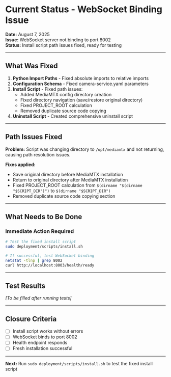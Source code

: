 # Current Status - WebSocket Binding Issue

**Date:** August 7, 2025  
**Issue:** WebSocket server not binding to port 8002  
**Status:** Install script path issues fixed, ready for testing  

---

## What Was Fixed

1. **Python Import Paths** - Fixed absolute imports to relative imports
2. **Configuration Schema** - Fixed camera-service.yaml parameters
3. **Install Script** - Fixed path issues:
   - Added MediaMTX config directory creation
   - Fixed directory navigation (save/restore original directory)
   - Fixed PROJECT_ROOT calculation
   - Removed duplicate source code copying
4. **Uninstall Script** - Created comprehensive uninstall script

---

## Path Issues Fixed

**Problem:** Script was changing directory to `/opt/mediamtx` and not returning, causing path resolution issues.

**Fixes applied:**
- Save original directory before MediaMTX installation
- Return to original directory after MediaMTX installation
- Fixed PROJECT_ROOT calculation from `$(dirname "$(dirname "$SCRIPT_DIR")")` to `$(dirname "$SCRIPT_DIR")`
- Removed duplicate source code copying section

---

## What Needs to Be Done

### **Immediate Action Required**
```bash
# Test the fixed install script
sudo deployment/scripts/install.sh

# If successful, test WebSocket binding
netstat -tlnp | grep 8002
curl http://localhost:8003/health/ready
```

---

## Test Results
*[To be filled after running tests]*

---

## Closure Criteria
- [ ] Install script works without errors
- [ ] WebSocket binds to port 8002
- [ ] Health endpoint responds
- [ ] Fresh installation successful

---

**Next:** Run `sudo deployment/scripts/install.sh` to test the fixed install script 